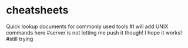 # cheatsheets
Quick lookup documents for commonly used tools
#I will add UNIX commands here 
#server is not letting me push it though! I hope it works!
#still trying
